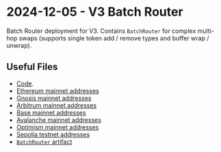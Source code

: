 # 2024-12-05 - V3 Batch Router

Batch Router deployment for V3.
Contains `BatchRouter` for complex multi-hop swaps (supports single token add / remove types and buffer wrap / unwrap).

## Useful Files

- [Code](https://github.com/balancer/balancer-v3-monorepo/commit/74d7068fb21565741427cdabfa4f1b539a4bddaa).
- [Ethereum mainnet addresses](./output/mainnet.json)
- [Gnosis mainnet addresses](./output/gnosis.json)
- [Arbitrum mainnet addresses](./output/arbitrum.json)
- [Base mainnet addresses](./output/base.json)
- [Avalanche mainnet addresses](./output/avalanche.json)
- [Optimism mainnet addresses](./output/optimism.json)
- [Sepolia testnet addresses](./output/sepolia.json)
- [`BatchRouter` artifact](./artifact/BatchRouter.json)

